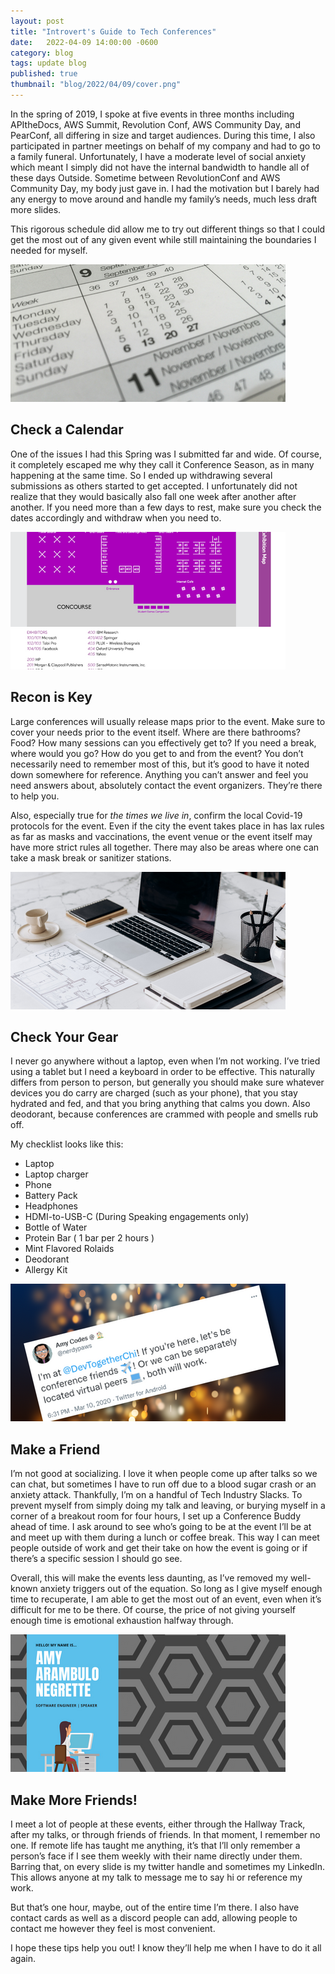 ```yaml
---
layout: post
title: "Introvert's Guide to Tech Conferences"
date:   2022-04-09 14:00:00 -0600
category: blog
tags: update blog
published: true
thumbnail: "blog/2022/04/09/cover.png"
---
```


In the spring of 2019, I spoke at five events in three months including APItheDocs, AWS Summit, Revolution Conf, AWS Community Day, and PearConf, all differing in size and target audiences. During this time, I also participated in partner meetings on behalf of my company and had to go to a family funeral. Unfortunately, I have a moderate level of social anxiety which meant I simply did not have the internal bandwidth to handle all of these days Outside. 
Sometime between RevolutionConf and AWS Community Day, my body just gave in. I had the motivation but I barely had any energy to move around and handle my family’s needs, much less draft more slides. 

This rigorous schedule did allow me to try out different things so that I could get the most out of any given event while still maintaining the boundaries I needed for myself.

![Calendar](1.png)
## Check a Calendar
One of the issues I had this Spring was I submitted far and wide. Of course, it completely escaped me why they call it Conference Season, as in many happening at the same time. So I ended up withdrawing several submissions as others started to get accepted. I unfortunately did not realize that they would basically also fall one week after another after another. If you need more than a few days to rest, make sure you check the dates accordingly and withdraw when you need to.

![Schedule](2.png)
## Recon is Key
Large conferences will usually release maps prior to the event. Make sure to cover your needs prior to the event itself. Where are there bathrooms? Food? How many sessions can you effectively get to? If you need a break, where would you go? How do you get to and from the event? You don’t necessarily need to remember most of this, but it’s good to have it noted down somewhere for reference. Anything you can’t answer and feel you need answers about, absolutely contact the event organizers. They’re there to help you. 

Also, especially true for _the times we live in_, confirm the local Covid-19 protocols for the event. Even if the city the event takes place in has lax rules as far as masks and vaccinations, the event venue or the event itself may have more strict rules all together. There may also be areas where one can take a mask break or sanitizer stations. 

![Gear](3.png)
## Check Your Gear
I never go anywhere without a laptop, even when I’m not working. I’ve tried using a tablet but I need a keyboard in order to be effective. This naturally differs from person to person, but generally you should make sure whatever devices you do carry are charged (such as your phone), that you stay hydrated and fed, and that you bring anything that calms you down. Also deodorant, because conferences are crammed with people and smells rub off. 

My checklist looks like this:
* Laptop
* Laptop charger
* Phone
* Battery Pack
* Headphones
* HDMI-to-USB-C (During Speaking engagements only)
* Bottle of Water
* Protein Bar ( 1 bar per 2 hours )
* Mint Flavored Rolaids
* Deodorant 
* Allergy Kit

![Let's Be Friends](4.png)
## Make a Friend
I’m not good at socializing. I love it when people come up after talks so we can chat, but sometimes I have to run off due to a blood sugar crash or an anxiety attack. Thankfully, I’m on a handful of Tech Industry Slacks. To prevent myself from simply doing my talk and leaving, or burying myself in a corner of a breakout room for four hours, I set up a Conference Buddy ahead of time. I ask around to see who’s going to be at the event I’ll be at and meet up with them during a lunch or coffee break. This way I can meet people outside of work and get their take on how the event is going or if there’s a specific session I should go see. 

Overall, this will make the events less daunting, as I’ve removed my well-known anxiety triggers out of the equation. So long as I give myself enough time to recuperate, I am able to get the most out of an event, even when it’s difficult for me to be there. Of course, the price of not giving yourself enough time is emotional exhaustion halfway through.

![Make More Friends](5.png)
## Make More Friends!
I meet a lot of people at these events, either through the Hallway Track, after my talks, or through friends of friends. In that moment, I remember no one. If remote life has taught me anything, it’s that I’ll only remember a person’s face if I see them weekly with their name directly under them. Barring that, on every slide is my twitter handle and sometimes my LinkedIn. This allows anyone at my talk to message me to say hi or reference my work.

But that’s one hour, maybe, out of the entire time I’m there. I also have contact cards as well as a discord people can add, allowing people to contact me however they feel is most convenient.

I hope these tips help you out! I know they’ll help me when I have to do it all again. 
